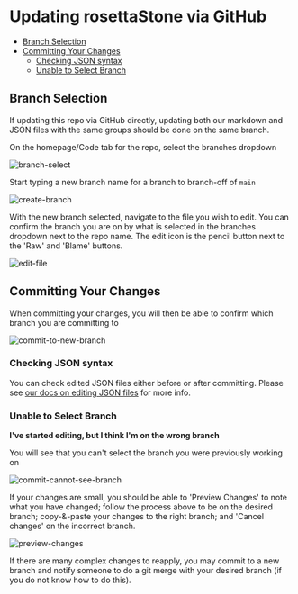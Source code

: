 # Updating rosettaStone via GitHub

* [Branch Selection](#branch-selection)
* [Committing Your Changes](#committing-your-changes)
  * [Checking JSON syntax](#checking-json-syntax)
  * [Unable to Select Branch](#unable-to-select-branch)

## Branch Selection

If updating this repo via GitHub directly, updating both our markdown and JSON files with the same groups should be done on the same branch.

On the homepage/Code tab for the repo, select the branches dropdown

![branch-select](https://user-images.githubusercontent.com/52256544/223459950-6cca4462-f176-4416-b4ed-53b2fdd6d45d.png)

Start typing a new branch name for a branch to branch-off of `main`

![create-branch](https://user-images.githubusercontent.com/52256544/223460129-e2a72646-c0bb-472a-be2a-0077efc73988.png)

With the new branch selected, navigate to the file you wish to edit. You can confirm the branch you are on by what is selected in the branches dropdown next to the repo name. The edit icon is the pencil button next to the 'Raw' and 'Blame' buttons.

![edit-file](https://user-images.githubusercontent.com/52256544/223460673-5e7110c7-798c-4624-a10b-2be0e8698088.png)

## Committing Your Changes

When committing your changes, you will then be able to confirm which branch you are committing to

![commit-to-new-branch](https://user-images.githubusercontent.com/52256544/223460917-b6369517-7138-4e25-a31c-ecfe9b0ff5dc.png)

### Checking JSON syntax

You can check edited JSON files either before or after committing. Please see [our docs on editing JSON files](updating-json-files.md) for more info.

### Unable to Select Branch

**I've started editing, but I think I'm on the wrong branch**

You will see that you can't select the branch you were previously working on

![commit-cannot-see-branch](https://user-images.githubusercontent.com/52256544/223461197-9191a53a-2a4f-47ae-843b-622660e61ad9.png)

If your changes are small, you should be able to 'Preview Changes' to note what you have changed; follow the process above to be on the desired branch; copy-&-paste your changes to the right branch; and 'Cancel changes' on the incorrect branch.

![preview-changes](https://user-images.githubusercontent.com/52256544/223462197-698f7a6d-fce9-4a3d-870b-02dfab71ec85.png)

If there are many complex changes to reapply, you may commit to a new branch and notify someone to do a git merge with your desired branch (if you do not know how to do this).
